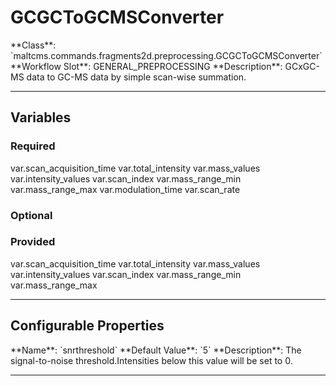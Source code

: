<h1>GCGCToGCMSConverter</h1>
**Class**: `maltcms.commands.fragments2d.preprocessing.GCGCToGCMSConverter`  
**Workflow Slot**: GENERAL_PREPROCESSING  
**Description**: GCxGC-MS data to GC-MS data by simple scan-wise summation.  

---

<h2>Variables</h2>
<h3>Required</h3>
	var.scan_acquisition_time
	var.total_intensity
	var.mass_values
	var.intensity_values
	var.scan_index
	var.mass_range_min
	var.mass_range_max
	var.modulation_time
	var.scan_rate

<h3>Optional</h3>

<h3>Provided</h3>
	var.scan_acquisition_time
	var.total_intensity
	var.mass_values
	var.intensity_values
	var.scan_index
	var.mass_range_min
	var.mass_range_max


---

<h2>Configurable Properties</h2>
**Name**: `snrthreshold`  
**Default Value**: `5`  
**Description**:  
The signal-to-noise threshold.Intensities below this value will be set to 0.  

---


